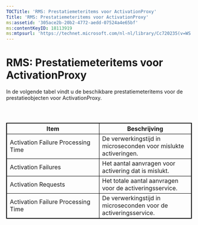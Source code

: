 ```yaml
---
TOCTitle: 'RMS: Prestatiemeteritems voor ActivationProxy'
Title: 'RMS: Prestatiemeteritems voor ActivationProxy'
ms:assetid: '305ace2b-20b2-4772-aedd-07524a4e65bf'
ms:contentKeyID: 18113919
ms:mtpsurl: 'https://technet.microsoft.com/nl-nl/library/Cc720235(v=WS.10)'
---
```


RMS: Prestatiemeteritems voor ActivationProxy
=============================================

In de volgende tabel vindt u de beschikbare prestatiemeteritems voor de prestatieobjecten voor ActivationProxy.

###  

 
<table style="border:1px solid black;">
<colgroup>
<col width="50%" />
<col width="50%" />
</colgroup>
<thead>
<tr class="header">
<th style="border:1px solid black;" >Item</th>
<th style="border:1px solid black;" >Beschrijving</th>
</tr>
</thead>
<tbody>
<tr class="odd">
<td style="border:1px solid black;">Activation Failure Processing Time</td>
<td style="border:1px solid black;">De verwerkingstijd in microseconden voor mislukte activeringen.</td>
</tr>
<tr class="even">
<td style="border:1px solid black;">Activation Failures</td>
<td style="border:1px solid black;">Het aantal aanvragen voor activering dat is mislukt.</td>
</tr>
<tr class="odd">
<td style="border:1px solid black;">Activation Requests</td>
<td style="border:1px solid black;">Het totale aantal aanvragen voor de activeringsservice.</td>
</tr>
<tr class="even">
<td style="border:1px solid black;">Activation Failure Processing Time</td>
<td style="border:1px solid black;">De verwerkingstijd in microseconden voor de activeringsservice.</td>
</tr>
</tbody>
</table>
